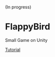 (In progress)

# FlappyBird
Small Game on Unity


[Tutorial](https://www.youtube.com/watch?v=XtQMytORBmM&list=WL&index=43&t=14s&ab_channel=GameMaker%27sToolkit)
